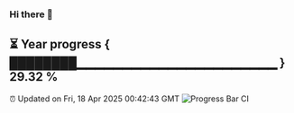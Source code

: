 ### Hi there 👋
⏳ Year progress { ████████▁▁▁▁▁▁▁▁▁▁▁▁▁▁▁▁▁▁▁▁▁▁ } 29.32 %
---
⏰ Updated on Fri, 18 Apr 2025 00:42:43 GMT
![Progress Bar CI](https://github.com/Moyi321/Moyi321/workflows/Progress%20Bar%20CI/badge.svg)
